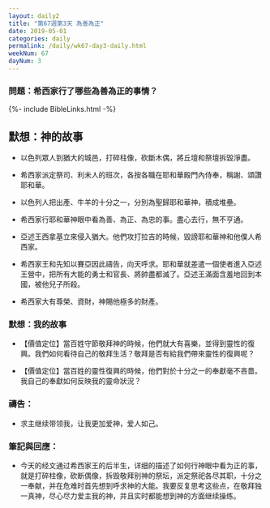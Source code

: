 ```yaml
---
layout: daily2
title: "第67週第3天 為善為正"
date: 2019-05-01
categories: daily
permalink: /daily/wk67-day3-daily.html
weekNum: 67
dayNum: 3
---
```


### 問題：希西家行了哪些為善為正的事情？
 
{%- include BibleLinks.html -%}

## 默想：神的故事
+ 以色列眾人到猶大的城邑，打碎柱像，砍斷木偶，將丘壇和祭壇拆毀淨盡。

+ 希西家派定祭司、利未人的班次，各按各職在耶和華殿門內侍奉，稱謝、頌讚耶和華。

+ 以色列人把出產、牛羊的十分之一，分別為聖歸耶和華神，積成堆壘。

+ 希西家行耶和華神眼中看為善、為正、為忠的事。盡心去行，無不亨通。

+ 亞述王西拿基立來侵入猶大。他們攻打拉吉的時候，毀謗耶和華神和他僕人希西家。

+ 希西家王和先知以賽亞因此禱告，向天呼求。耶和華就差遣一個使者進入亞述王營中，把所有大能的勇士和官長、將帥盡都滅了。亞述王滿面含羞地回到本國，被他兒子所殺。

+ 希西家大有尊榮、資財，神賜他極多的財產。

### 默想：我的故事
+ 【價值定位】當百姓守節敬拜神的時候，他們就大有喜樂，並得到靈性的復興。我們如何看待自己的敬拜生活？敬拜是否有給我們帶來靈性的復興呢？

+ 【價值定位】當百姓的靈性復興的時候，他們對於十分之一的奉獻毫不吝嗇。我自己的奉獻如何反映我的靈命狀況？

### 禱告：

+ 求主继续带领我，让我更加爱神，爱人如己。

### 筆記與回應：

+ 今天的经文通过希西家王的后半生，详细的描述了如何行神眼中看为正的事，就是打碎柱像，砍断偶像，拆毁敬拜别神的祭坛，派定祭祀各尽其职，十分之一奉献，并在危难时首先想到呼求神的大能。我要反复思考这些点，在敬拜独一真神，尽心尽力爱主我的神，并且实时都能想到神的方面继续操练。
